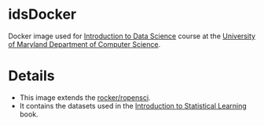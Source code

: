 # idsDocker

Docker image used for [Introduction to Data Science](http://cbcb.umd.edu/~hcorrada/IntroDataSci) course
at the [University of Maryland Department of Computer Science](http://cs.umd.edu).

# Details

- This image extends the [rocker/ropensci](https://registry.hub.docker.com/u/rocker/ropensci/).
- It contains the datasets used in the [Introduction to Statistical Learning](http://www-bcf.usc.edu/~gareth/ISL/) book.


